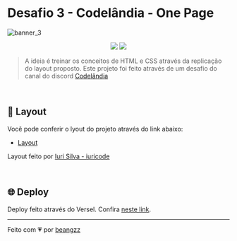 # Desafio 3 - Codelândia - One Page

![banner_3](https://user-images.githubusercontent.com/89169695/165629762-7be8126b-df4a-42ed-b6f2-568b4f96887b.png)


<p align="center">
  <img src="https://img.shields.io/badge/CSS3-1572B6?style=for-the-badge&logo=css3&logoColor=white" />
  <img src="https://img.shields.io/badge/HTML5-E34F26?style=for-the-badge&logo=html5&logoColor=white" />
</p>


>A ideia é treinar os conceitos de HTML e CSS através da replicação do layout proposto.
Este projeto foi feito através de um desafio do canal do discord <a href="https://discord.gg/wNCWTVuxyz">Codelândia</a>


<br>

## 🌃 Layout

Você pode conferir o lyout do projeto através do link abaixo:
* <a href="https://www.figma.com/file/Yb9IBH56g7T1hdIyZ3BMNO/Desafios---Codel%C3%A2ndia?node-id=3725%3A2">Layout</a>
<p>Layout feito por <a href="https://github.com/iuricode">Iuri Silva - iuricode</a></p>


<br>


## :globe_with_meridians: Deploy

Deploy feito através do Versel. Confira <a href="https://desafio-3-codelandia.vercel.app/">neste link</a>.


---

Feito com :heartpulse: por <a href="https://github.com/beangzz">beangzz</a>
